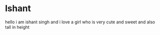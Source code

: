 # Ishant


hello i am ishant singh and i love a girl who is very cute and sweet and also tall in height
